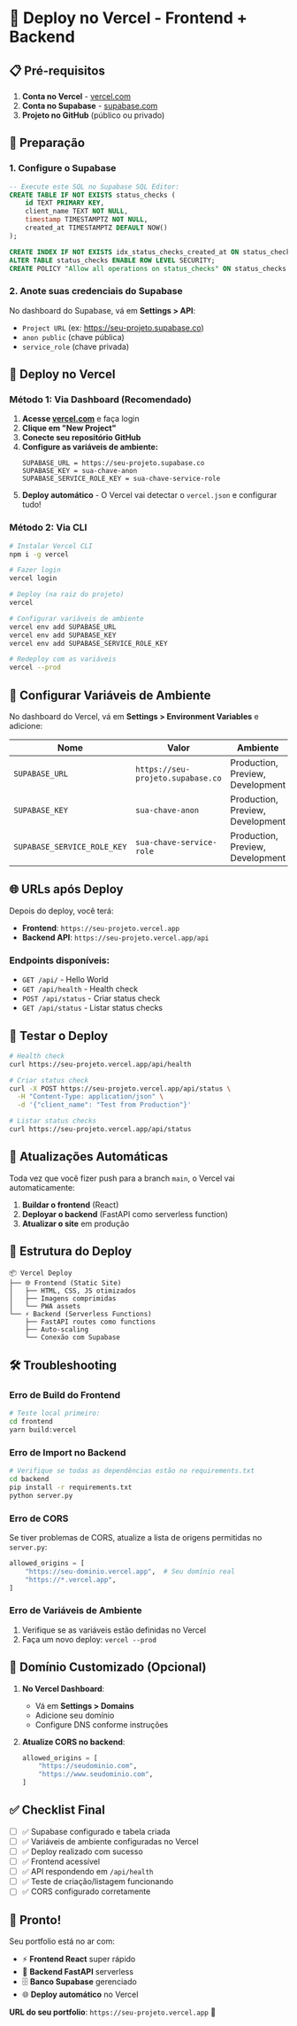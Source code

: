# 🚀 Deploy no Vercel - Frontend + Backend

## 📋 Pré-requisitos

1. **Conta no Vercel** - [vercel.com](https://vercel.com)
2. **Conta no Supabase** - [supabase.com](https://supabase.com)
3. **Projeto no GitHub** (público ou privado)

## 🔧 Preparação

### 1. Configure o Supabase
```sql
-- Execute este SQL no Supabase SQL Editor:
CREATE TABLE IF NOT EXISTS status_checks (
    id TEXT PRIMARY KEY,
    client_name TEXT NOT NULL,
    timestamp TIMESTAMPTZ NOT NULL,
    created_at TIMESTAMPTZ DEFAULT NOW()
);

CREATE INDEX IF NOT EXISTS idx_status_checks_created_at ON status_checks(created_at);
ALTER TABLE status_checks ENABLE ROW LEVEL SECURITY;
CREATE POLICY "Allow all operations on status_checks" ON status_checks FOR ALL USING (true);
```

### 2. Anote suas credenciais do Supabase
No dashboard do Supabase, vá em **Settings > API**:
- `Project URL` (ex: https://seu-projeto.supabase.co)
- `anon public` (chave pública)
- `service_role` (chave privada)

## 🚀 Deploy no Vercel

### Método 1: Via Dashboard (Recomendado)

1. **Acesse [vercel.com](https://vercel.com)** e faça login
2. **Clique em "New Project"**
3. **Conecte seu repositório GitHub**
4. **Configure as variáveis de ambiente:**
   ```
   SUPABASE_URL = https://seu-projeto.supabase.co
   SUPABASE_KEY = sua-chave-anon
   SUPABASE_SERVICE_ROLE_KEY = sua-chave-service-role
   ```
5. **Deploy automático** - O Vercel vai detectar o `vercel.json` e configurar tudo!

### Método 2: Via CLI

```bash
# Instalar Vercel CLI
npm i -g vercel

# Fazer login
vercel login

# Deploy (na raiz do projeto)
vercel

# Configurar variáveis de ambiente
vercel env add SUPABASE_URL
vercel env add SUPABASE_KEY
vercel env add SUPABASE_SERVICE_ROLE_KEY

# Redeploy com as variáveis
vercel --prod
```

## 🔐 Configurar Variáveis de Ambiente

No dashboard do Vercel, vá em **Settings > Environment Variables** e adicione:

| Nome | Valor | Ambiente |
|------|-------|----------|
| `SUPABASE_URL` | `https://seu-projeto.supabase.co` | Production, Preview, Development |
| `SUPABASE_KEY` | `sua-chave-anon` | Production, Preview, Development |
| `SUPABASE_SERVICE_ROLE_KEY` | `sua-chave-service-role` | Production, Preview, Development |

## 🌐 URLs após Deploy

Depois do deploy, você terá:

- **Frontend**: `https://seu-projeto.vercel.app`
- **Backend API**: `https://seu-projeto.vercel.app/api`

### Endpoints disponíveis:
- `GET /api/` - Hello World
- `GET /api/health` - Health check
- `POST /api/status` - Criar status check
- `GET /api/status` - Listar status checks

## 🧪 Testar o Deploy

```bash
# Health check
curl https://seu-projeto.vercel.app/api/health

# Criar status check
curl -X POST https://seu-projeto.vercel.app/api/status \
  -H "Content-Type: application/json" \
  -d '{"client_name": "Test from Production"}'

# Listar status checks
curl https://seu-projeto.vercel.app/api/status
```

## 🔄 Atualizações Automáticas

Toda vez que você fizer push para a branch `main`, o Vercel vai automaticamente:
1. **Buildar o frontend** (React)
2. **Deployar o backend** (FastAPI como serverless function)
3. **Atualizar o site** em produção

## 📁 Estrutura do Deploy

```
📦 Vercel Deploy
├── 🌐 Frontend (Static Site)
│   ├── HTML, CSS, JS otimizados
│   ├── Imagens comprimidas
│   └── PWA assets
└── ⚡ Backend (Serverless Functions)
    ├── FastAPI routes como functions
    ├── Auto-scaling
    └── Conexão com Supabase
```

## 🛠️ Troubleshooting

### Erro de Build do Frontend
```bash
# Teste local primeiro:
cd frontend
yarn build:vercel
```

### Erro de Import no Backend
```bash
# Verifique se todas as dependências estão no requirements.txt
cd backend
pip install -r requirements.txt
python server.py
```

### Erro de CORS
Se tiver problemas de CORS, atualize a lista de origens permitidas no `server.py`:
```python
allowed_origins = [
    "https://seu-dominio.vercel.app",  # Seu domínio real
    "https://*.vercel.app",
]
```

### Erro de Variáveis de Ambiente
1. Verifique se as variáveis estão definidas no Vercel
2. Faça um novo deploy: `vercel --prod`

## 🎯 Domínio Customizado (Opcional)

1. **No Vercel Dashboard**:
   - Vá em **Settings > Domains**
   - Adicione seu domínio
   - Configure DNS conforme instruções

2. **Atualize CORS no backend**:
   ```python
   allowed_origins = [
       "https://seudominio.com",
       "https://www.seudominio.com",
   ]
   ```

## ✅ Checklist Final

- [ ] ✅ Supabase configurado e tabela criada
- [ ] ✅ Variáveis de ambiente configuradas no Vercel
- [ ] ✅ Deploy realizado com sucesso
- [ ] ✅ Frontend acessível
- [ ] ✅ API respondendo em `/api/health`
- [ ] ✅ Teste de criação/listagem funcionando
- [ ] ✅ CORS configurado corretamente

## 🎉 Pronto!

Seu portfolio está no ar com:
- ⚡ **Frontend React** super rápido
- 🚀 **Backend FastAPI** serverless
- 🗄️ **Banco Supabase** gerenciado
- 🌐 **Deploy automático** no Vercel

**URL do seu portfolio**: `https://seu-projeto.vercel.app` 🎊
